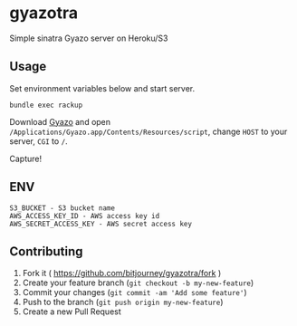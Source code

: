 # gyazotra

Simple sinatra Gyazo server on Heroku/S3

## Usage

Set environment variables below and start server.

```
bundle exec rackup
```

Download [Gyazo](https://gyazo.com/ja) and open `/Applications/Gyazo.app/Contents/Resources/script`,
change `HOST` to your server, `CGI` to `/`.

Capture!

## ENV

```
S3_BUCKET - S3 bucket name
AWS_ACCESS_KEY_ID - AWS access key id
AWS_SECRET_ACCESS_KEY - AWS secret access key
```

## Contributing

1. Fork it ( https://github.com/bitjourney/gyazotra/fork )
2. Create your feature branch (`git checkout -b my-new-feature`)
3. Commit your changes (`git commit -am 'Add some feature'`)
4. Push to the branch (`git push origin my-new-feature`)
5. Create a new Pull Request
